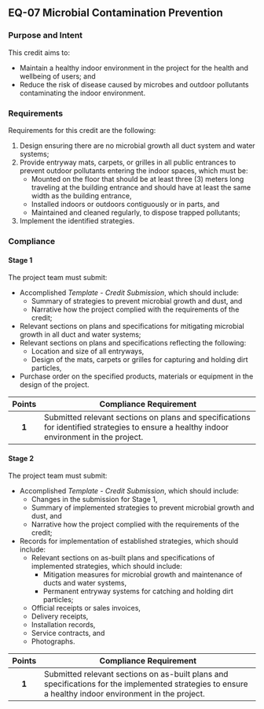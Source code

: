 ## EQ-07  Microbial Contamination Prevention
### Purpose and Intent
This credit aims to:

* Maintain a healthy indoor environment in the project for the health and wellbeing of users; and
* Reduce the risk of disease caused by microbes and outdoor pollutants contaminating the indoor environment.

### Requirements
Requirements for this credit are the following:
1. Design ensuring there are no microbial growth all duct system and water systems;
2. Provide entryway mats, carpets, or grilles in all public entrances to prevent outdoor pollutants entering the indoor spaces, which must be:
    * Mounted on the floor that should be at least three (3) meters long traveling at the building entrance and should have at least the same width as the building entrance,
    * Installed indoors or outdoors contiguously or in parts, and
    * Maintained and cleaned regularly, to dispose trapped pollutants;
2. Implement the identified strategies.

### Compliance
#### Stage 1
The project team must submit:

* Accomplished _Template - Credit Submission_, which should include:
    * Summary of strategies to prevent microbial growth and dust, and
    * Narrative how the project complied with the requirements of the credit;
* Relevant sections on plans and specifications for mitigating microbial growth in all duct and water systems;
* Relevant sections on plans and specifications reflecting the following:
    * Location and size of all entryways,
    * Design of the mats, carpets or grilles for capturing and holding dirt particles,
* Purchase order on the specified products, materials or equipment in the design of the project.

| Points | Compliance Requirement |
|:------:|------------------------|
| **1**  | Submitted relevant sections on plans and specifications for identified strategies to ensure a healthy indoor environment in the project. |

#### Stage 2
The project team must submit:

* Accomplished _Template - Credit Submission_, which should include:
    * Changes in the submission for Stage 1,
    * Summary of implemented strategies to prevent microbial growth and dust, and
    * Narrative how the project complied with the requirements of the credit;
* Records for implementation of established strategies, which should include:
    * Relevant sections on as-built plans and specifications of implemented strategies, which should include:
        * Mitigation measures for microbial growth and maintenance of ducts and water systems,
        * Permanent entryway systems for catching and holding dirt particles;
    * Official receipts or sales invoices,
    * Delivery receipts,
    * Installation records,
    * Service contracts, and
    * Photographs.

| Points | Compliance Requirement |
|:------:|------------------------|
| **1**  | Submitted relevant sections on as-built plans and specifications for the implemented strategies to ensure a healthy indoor environment in the project. |
